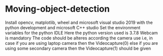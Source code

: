 # Moving-object-detection
Install opencv, matplotlib, wheel and microsoft visual studio 2019 with the python development and microsoft C++ studio
Set the environment variables for the python IDLE
Here the python version used is 3.7.8
Webcam is mandatory
The code should be alteres according the camera use i.e, in case if you are using laptop camera then the Videocapture(0) else if you are using some secondary camera then the Videocapture(1) should be given


